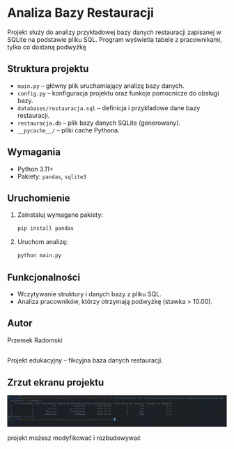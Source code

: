 # Analiza Bazy Restauracji

Projekt służy do analizy przykładowej bazy danych restauracji zapisanej w SQLite na podstawie pliku SQL.
Program wyświetla tabele z pracownikami, tylko co dostaną podwyżkę

## Struktura projektu

- `main.py` – główny plik uruchamiający analizę bazy danych.
- `config.py` – konfiguracja projektu oraz funkcje pomocnicze do obsługi bazy.
- `databases/restauracja.sql` – definicja i przykładowe dane bazy restauracji.
- `restauracja.db` – plik bazy danych SQLite (generowany).
- `__pycache__/` – pliki cache Pythona.

## Wymagania

- Python 3.11+
- Pakiety: `pandas`, `sqlite3`

## Uruchomienie

1. Zainstaluj wymagane pakiety:
    ```bash
    pip install pandas
    ```
2. Uruchom analizę:
    ```bash
    python main.py
    ```

## Funkcjonalności

- Wczytywanie struktury i danych bazy z pliku SQL.
- Analiza pracowników, którzy otrzymają podwyżkę (stawka > 10.00).

## Autor
Przemek Radomski

##
Projekt edukacyjny – fikcyjna baza danych restauracji.

## Zrzut ekranu projektu

![Zrzut ekranu](screens/screenshot.png)


projekt możesz modyfikować i rozbudowywać


